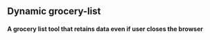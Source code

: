## Dynamic grocery-list

#### A grocery list tool that retains data even if user closes the browser
